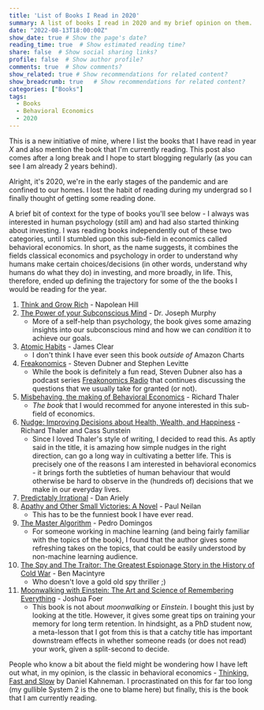 ```yaml
---
title: 'List of Books I Read in 2020'
summary: A list of books I read in 2020 and my brief opinion on them. 
date: "2022-08-13T18:00:00Z"
show_date: true	# Show the page's date?
reading_time: true  # Show estimated reading time?
share: false  # Show social sharing links?
profile: false  # Show author profile?
comments: true  # Show comments?
show_related: true # Show recommendations for related content?
show_breadcrumb: true	# Show recommendations for related content?
categories: ["Books"]
tags:
  - Books
  - Behavioral Economics
  - 2020
---
```


This is a new initiative of mine, where I list the books that I have read in year *X* and also mention the book that I'm currently reading. This post also comes after a long break and I hope to start blogging regularly (as you can see I am already 2 years behind). 

Alright, it's 2020, we're in the early stages of the pandemic and are confined to our homes. I lost the habit of reading during my undergrad so I finally thought of getting some reading done. 

A brief bit of context for the type of books you'll see below - I always was interested in human psychology (still am) and had also started thinking about investing. I was reading books independently out of these two categories, until I stumbled upon this sub-field in economics called behavioral economics. In short, as the name suggests, it combines the fields classical economics and psychology in order to understand why humans make certain choices/decisions (in other words, understand why humans do what they do) in investing, and more broadly, in life. This, therefore, ended up defining the trajectory for some of the the books I would be reading for the year. 

1. [Think and Grow Rich](https://www.amazon.ca/Think-Grow-Rich-Million-Dollars/dp/0449214923/ref=tmm_mmp_swatch_0?_encoding=UTF8&qid=1660424686&sr=1-1) - Napolean Hill
2. [The Power of your Subconscious Mind](https://www.goodreads.com/book/show/68984.The_Power_of_Your_Subconscious_Mind?ref=nav_sb_ss_1_16) - Dr. Joseph Murphy
   * More of a self-help than psychology, the book gives some amazing insights into our subconscious mind and how we can *condition* it to achieve our goals.
3. [Atomic Habits](https://www.amazon.ca/Atomic-Habits-Proven-Build-Break/dp/0735211299/ref=sr_1_1?keywords=atomic+habits&qid=1660425763&s=books&sprefix=ato%2Cstripbooks%2C128&sr=1-1) - James Clear
	* I don't think I have ever seen this book *outside of* Amazon Charts
4. [Freakonomics](https://www.goodreads.com/book/show/1202.Freakonomics?ref=nav_sb_ss_1_5) - Steven Dubner and Stephen Levitte
   * While the book is definitely a fun read, Steven Dubner also has a podcast series [Freakonomics Radio](https://freakonomics.com/series/freakonomics-radio/) that continues discussing the questions that we usually take for granted (or not). 
5. [Misbehaving, the making of Behavioral Economics](https://www.goodreads.com/book/show/26530355-misbehaving?ref=nav_sb_noss_l_7) - Richard Thaler
	* *The book* that I would recommed for anyone interested in this sub-field of economics. 
6. [Nudge: Improving Decisions about Health, Wealth, and Happiness](https://www.goodreads.com/book/show/3450744-nudge?ref=nav_sb_ss_1_5) - Richard Thaler and Cass Sunstein
   * Since I loved Thaler's style of writing, I decided to read this. As aptly said in the title, it is amazing how simple nudges in the right direction, can go a long way in cultivating a better life. This is precisely one of the reasons I am interested in behavioral economics - it brings forth the subtleties of human behaviour that would otherwise be hard to observe in the (hundreds of) decisions that we make in our everyday lives.
7. [Predictably Irrational](https://www.goodreads.com/book/show/1713426.Predictably_Irrational?ref=nav_sb_ss_1_8) - Dan Ariely
8. [Apathy and Other Small Victories: A Novel](https://www.goodreads.com/book/show/97084.Apathy_and_Other_Small_Victories?ref=nav_sb_ss_1_11) - Paul Neilan
	* This has to be the funniest book I have ever read. 
9. [The Master Algorithm](https://www.goodreads.com/book/show/24612233-the-master-algorithm?ref=nav_sb_ss_1_13) - Pedro Domingos
	* For someone working in machine learning (and being fairly familiar with the topics of the book), I found that the author gives some refreshing takes on the topics, that could be easily understood by non-machine learning audience.
10. [The Spy and The Traitor: The Greatest Espionage Story in the History of Cold War](https://www.goodreads.com/book/show/37542581-the-spy-and-the-traitor) - Ben Macintyre
	* Who doesn't love a gold old spy thriller ;)
11. [Moonwalking with Einstein: The Art and Science of Remembering Everything](https://www.goodreads.com/book/show/6346975-moonwalking-with-einstein?ref=nav_sb_noss_l_8) - Joshua Foer 
	* This book is not about *moonwalking* or *Einstein*. I bought this just by looking at the title. However, it gives some great tips on training your memory for long term retention. In hindsight, as a PhD student now, a meta-lesson that I got from this is that a catchy title has important downstream effects in whether someone reads (or does not read) your work, given a split-second to decide. 

People who know a bit about the field might be wondering how I have left out what, in my opinion, is the classic in behavioral economics - [Thinking, Fast and Slow](https://www.goodreads.com/book/show/11468377-thinking-fast-and-slow?ref=nav_sb_ss_1_9) by Daniel Kahneman. I procrastinated on this for far too long (my gullible System 2 is the one to blame here) but finally, this is the book that I am currently reading.

   
   
